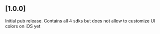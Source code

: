 ## [1.0.0]

Initial pub release. Contains all 4 sdks but does not allow to customize UI colors on iOS yet